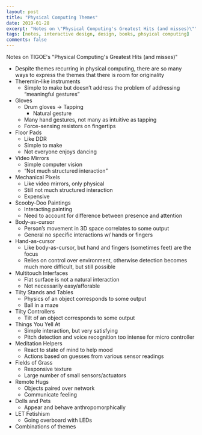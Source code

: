 ```yaml
---
layout: post
title: "Physical Computing Themes"
date: 2019-01-28
excerpt: "Notes on \"Physical Computing's Greatest Hits (and misses)\""
tags: [notes, interactive design, design, books, phsyical computing]
comments: false
---
```


Notes on TIGOE's "Physical Computing's Greatest Hits (and misses)"

- Despite themes recurring in physical computing, there are so many ways to express the themes that there is room for originality
- Theremin-like instruments
    - Simple to make but doesn’t address the problem of addressing “meaningful gestures”
- Gloves
    - Drum gloves -> Tapping
        - Natural gesture
    - Many hand gestures, not many as intuitive as tapping
    - Force-sensing resistors on fingertips
- Floor Pads
    - Like DDR
    - Simple to make
    - Not everyone enjoys dancing
- Video Mirrors
    - Simple computer vision
    - “Not much structured interaction”
- Mechanical Pixels
    - Like video mirrors, only physical
    - Still not much structured interaction
    - Expensive
- Scooby-Doo Paintings
    - Interacting painting
    - Need to account for difference between presence and attention
- Body-as-cursor
    - Person’s movement in 3D space correlates to some output
    - General no specific interactions w/ hands or fingers
- Hand-as-cursor
    - Like body-as-cursor, but hand and fingers (sometimes feet) are the focus
    - Relies on control over environment, otherwise detection becomes much more difficult, but still possible
- Multitouch Interfaces
    - Flat surface is not a natural interaction
    - Not necessarily easy/afforable
- Tilty Stands and Tables
    - Physics of an object corresponds to some output
    - Ball in a maze
- Tilty Controllers
    - Tilt of an object corresponds to some output
- Things You Yell At
    - Simple interaction, but very satisfying
    - Pitch detection and voice recognition too intense for micro controller
- Meditation Helpers
    - React to state of mind to help mood
    - Actions based on guesses from various sensor readings
- Fields of Grass
    - Responsive texture
    - Large number of small sensors/actuators
- Remote Hugs
    - Objects paired over network
    - Communicate feeling
- Dolls and Pets
    - Appear and behave anthropomorphically
- LET Fetishism
    - Going overboard with LEDs
- Combinations of themes
